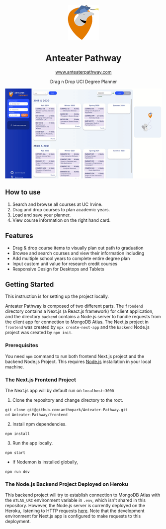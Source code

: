<p align="center">
    <a href="https://anteaterpathway.com">
        <img alt="anteater-pathway-logo" src="frontend/public/logo-only-icon.svg" width="100" />
    </a>
</p>

<h1 align="center">Anteater Pathway</h1>

<p align="center">
    <a href="https://anteaterpathway.com">
        www.anteaterpathway.com
    </a>
</p>

<p align="center">Drag n Drop UCI Degree Planner</p>

<p align="center">
    <a href="https://anteaterpathway.com">
        <img alt="demo-animation" src="demo.gif" width="795"/>
    </a>
</p>

## How to use

1. Search and browse all courses at UC Irvine.
2. Drag and drop courses to plan academic years.
3. Load and save your planner.
4. View course information on the right hand card.

## Features

* Drag & drop course items to visually plan out path to graduation
* Browse and search courses and view their information including  
* Add multiple school years to complete entire degree plan
* Input custom unit value for research credit courses
* Responsive Design for Desktops and Tablets

## Getting Started

This instruction is for setting up the project locally.

Anteater Pathway is composed of two different parts. The `frondend` directory contains a Next.js (a React.js framework) for client application, and the directory `backend` contains a Node.js  server to handle requests from the client app for connection to MongoDB Atlas. The Next.js project in `frontend` was created by `npx create-next-app` and the `backend` Node.js project was created by `npm init`.

### Prerequisites

You need `npm` command to run both frontend Next.js project and the backend Node.js Project. This requires [Node.js](https://nodejs.org/en/) installation in your local machine.

### The Next.js Frontend Project

The Next.js app will by default run on `localhost:3000`

1. Clone the repository and change directory to the root.

``` shell
git clone git@github.com:anthopark/Anteater-Pathway.git
cd Anteater-Pathway/frontend
```

2. Install npm dependencies.
 
``` shell
npm install
```

3. Run the app locally.

``` shell
npm start
```
* If Nodemon is installed globally,
``` shell
npm run dev
```

### The Node.js Backend Project Deployed on Heroku

This backend project will try to establish connection to MongoDB Atlas with the `ATLAS_URI` environment variable in `.env`, which isn't shared in this repository. However, the Node.js server is currently deployed on the Heroku, listening to HTTP requests [here](https://anteater-pathway.herokuapp.com/). Note that the development environment for Next.js app is configured to make requests to this deployment.